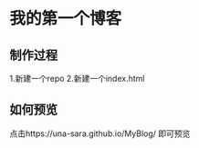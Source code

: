 # 我的第一个博客

## 制作过程

  1.新建一个repo
  2.新建一个index.html
  
## 如何预览

点击https://una-sara.github.io/MyBlog/ 即可预览

